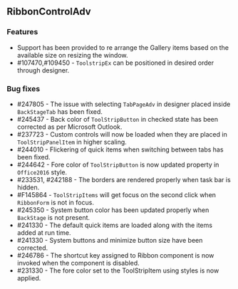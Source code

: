 ## RibbonControlAdv

### Features

* Support has been provided to re arrange the Gallery items based on the available size on resizing the window.
* \#107470,\#109450 - `ToolstripEx` can be positioned in desired order through designer.

### Bug fixes

* \#247805 - The issue with selecting `TabPageAdv` in designer placed inside `BackStageTab` has been fixed.
* \#245437 - Back color of `ToolStripButton` in checked state has been corrected as per Microsoft Outlook.
* \#237723 - Custom controls will now be loaded when they are placed in `ToolStripPanelItem` in higher scaling.
* \#244010 - Flickering of quick items when switching between tabs has been fixed.
* \#244642 - Fore color of `ToolStripButton` is now updated property in `Office2016` style.
* \#233531, \#242188 - The borders are rendered properly when task bar is hidden.
* \#F145864 - `ToolStripItems` will get focus on the second click when `RibbonForm` is not in focus.
* \#245350 - System button color has been updated properly when `BackStage` is not present.
* \#241330 - The default quick items are loaded along with the items added at run time.
* \#241330 - System buttons and minimize button size have been corrected.
* \#246786 - The shortcut key assigned to Ribbon component is now invoked when the component is disabled.
* \#231330 - The fore color set to the ToolStripItem using styles is now applied.
